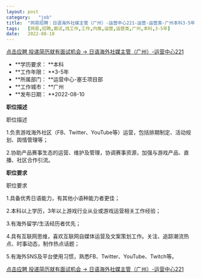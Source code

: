 ```yaml
---
layout:	post
category:	"job"
title:	"网易招聘：日语海外社媒主管（广州）-运营中心221-运营-运营类-广州本科3-5年"
tags:	[网易,招聘,面试,找工作,工作,内推,运营,运营类,广州,本科,3-5年]
date:	2022-08-10
---
```


[点击应聘 投递简历就有面试机会 ->  日语海外社媒主管（广州）-运营中心221](http://mobile.bole.netease.com/bole/boleDetail?id=40722&employeeId=346f03c3cda5f04c&key=all)



- **学历要求： **本科
- **工作年限： **3-5年
- **所属部门： **运营中心-塞壬项目部
- **工作城市： **广州
- **发布日期： **2022-08-10



**职位描述**

职位描述

1.负责游戏海外社区（FB、Twitter、YouTube等）运营，包括排期制定、活动规划、舆情管理等；

2.协助产品赛事生态的运营、维护及管理，协调赛事资源，加强与游戏产品、直播、社区合作引流。



**职位要求**

职位要求

1.具备优秀日语能力，有其他小语种能力者更佳；

2.本科以上学历，3年以上游戏行业从业或游戏运营相关工作经验；

3.有海外留学/生活经历者优先；

4.具有互联网思维，喜欢互联网自媒体运营及文案策划工作。关注、追踪潮流热点、时事动态，制作热点话题；

5.有海外SNS及平台使用习惯，熟悉FB、Twitter、YouTube、Twitch等。



[点击应聘 投递简历就有面试机会 ->  日语海外社媒主管（广州）-运营中心221](http://mobile.bole.netease.com/bole/boleDetail?id=40722&employeeId=346f03c3cda5f04c&key=all)